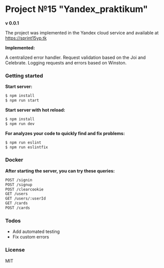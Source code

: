 # Project №15 "Yandex_praktikum"
**v 0.0.1**

The project was implemented in the Yandex cloud service and available at https://sprint15yp.tk

**Implemented:**

A centralized error handler.
Request validation  based on the Joi and Celebrate.
Logging requests and errors based on Winston.

### Getting started


**Start server:**
```sh
$ npm install
$ npm run start
```
**Start server with hot reload:**
```sh
$ npm install
$ npm run dev
```

**For analyzes your code to quickly find and fix problems:**
```sh
$ npm run eslint
$ npm run eslintfix
```
### Docker

**After starting the server, you can try these queries:**

```sh
POST /signin
POST /signup
POST /clearcookie
GET /users
GET /users/:userId
GET /cards
POST /cards
```
### Todos

 - Add automated testing
 - Fix custom errors
 
### License

MIT
